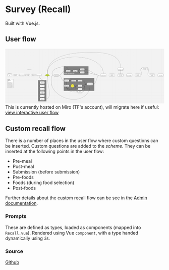 # Survey (Recall)

Built with Vue.js.

## User flow

![User Flow](../assets/img/i24-recall-user-flow.png)
This is currently hosted on Miro (TF's account), will migrate here if useful: [view interactive user flow](https://miro.com/app/board/o9J_kpEZdcc=/)

## Custom recall flow

There is a number of places in the user flow where custom questions can be inserted. Custom questions are added to the _scheme_. They can be inserted at the following points in the user flow:

* Pre-meal
* Post-meal
* Submission (before submission)
* Pre-foods
* Foods (during food selection)
* Post-foods

Further details about the custom recall flow can be see in the [Admin documentation](../admin/#custom-recall-questions).

### Prompts

These are defined as types, loaded as components (mapped into `Recall.vue`). Rendered using Vue `component`, with a type handed dynamically using :is.

### Source

[Github](https://github.com/MRC-Epid-it24/intake24/tree/master/survey-client)